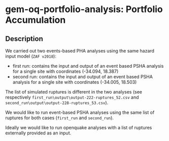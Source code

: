 # gem-oq-portfolio-analysis: Portfolio Accumulation

## Description

We carried out two events-based PHA analyses using the same hazard input model (`ZAF v2018`):
- first run: contains the input and output of an event based PSHA analysis for a single site with coordinates (-34.094, 18.387)
- second run: contains the input and output of an event based PSHA analysis for a single site with coordinates (-34.005, 18.503)

The list of simulated ruptures is different in the two analyses (see respectively `first_run\output\output-222-ruptures_52.csv` and `second_run\output\output-228-ruptures_53.csv`).

We would like to run event-based PSHA analyses using the same list of ruptures for both cases (`first_run` and `second_run`).

Ideally we would like to run openquake analyses with a list of ruptures externally provided as an input.